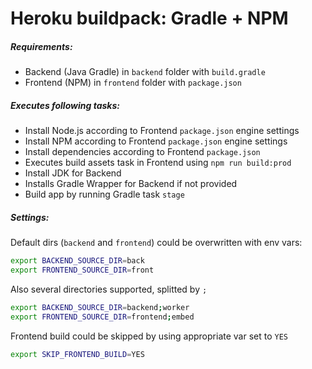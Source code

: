 Heroku buildpack: Gradle + NPM
=========================

##### Requirements:
- Backend (Java Gradle) in `backend` folder with `build.gradle`
- Frontend (NPM) in `frontend` folder with `package.json`

##### Executes following tasks:
- Install Node.js according to Frontend `package.json` engine settings
- Install NPM according to Frontend `package.json` engine settings
- Install dependencies according to Frontend `package.json`
- Executes build assets task in Frontend using `npm run build:prod`
- Install JDK for Backend
- Installs Gradle Wrapper for Backend if not provided
- Build app by running Gradle task `stage`

##### Settings:

Default dirs (`backend` and `frontend`) could be overwritten with env vars:
```bash
export BACKEND_SOURCE_DIR=back
export FRONTEND_SOURCE_DIR=front
```
Also several directories supported, splitted by `;`
```bash
export BACKEND_SOURCE_DIR=backend;worker
export FRONTEND_SOURCE_DIR=frontend;embed
```
Frontend build could be skipped by using appropriate var set to `YES`
```bash
export SKIP_FRONTEND_BUILD=YES
```
